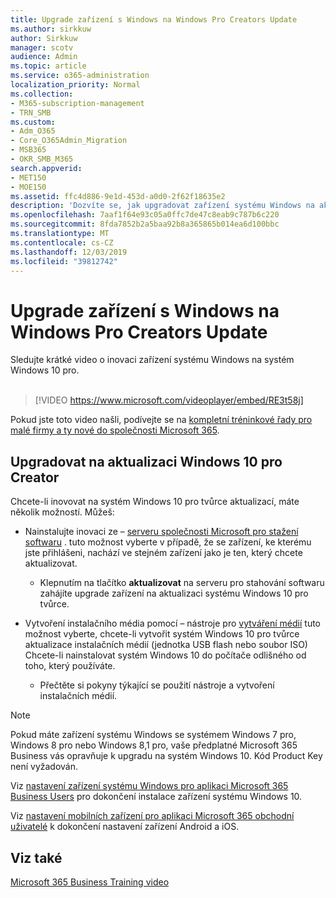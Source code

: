```yaml
---
title: Upgrade zařízení s Windows na Windows Pro Creators Update
ms.author: sirkkuw
author: Sirkkuw
manager: scotv
audience: Admin
ms.topic: article
ms.service: o365-administration
localization_priority: Normal
ms.collection:
- M365-subscription-management
- TRN_SMB
ms.custom:
- Adm_O365
- Core_O365Admin_Migration
- MSB365
- OKR_SMB_M365
search.appverid:
- MET150
- MOE150
ms.assetid: ffc4d886-9e1d-453d-a0d0-2f62f18635e2
description: 'Dozvíte se, jak upgradovat zařízení systému Windows na aktualizaci Windows 10 pro Creator. '
ms.openlocfilehash: 7aaf1f64e93c05a0ffc7de47c8eab9c787b6c220
ms.sourcegitcommit: 8fda7852b2a5baa92b8a365865b014ea6d100bbc
ms.translationtype: MT
ms.contentlocale: cs-CZ
ms.lasthandoff: 12/03/2019
ms.locfileid: "39812742"
---
```

# <a name="upgrade-windows-devices-to-windows-pro-creators-update"></a>Upgrade zařízení s Windows na Windows Pro Creators Update

Sledujte krátké video o inovaci zařízení systému Windows na systém Windows 10 pro.<br><br>

> [!VIDEO https://www.microsoft.com/videoplayer/embed/RE3t58j] 

Pokud jste toto video našli, podívejte se na [kompletní tréninkové řady pro malé firmy a ty nové do společnosti Microsoft 365](https://support.office.com/article/6ab4bbcd-79cf-4000-a0bd-d42ce4d12816).

## <a name="upgrade-to-windows-10-pro-creators-update"></a>Upgradovat na aktualizaci Windows 10 pro Creator
  
Chcete-li inovovat na systém Windows 10 pro tvůrce aktualizací, máte několik možností. Můžeš:
    
- Nainstalujte inovaci ze &ndash; [serveru společnosti Microsoft pro stažení softwaru](https://go.microsoft.com/fwlink/?LinkID=836951 ) . tuto možnost vyberte v případě, že se zařízení, ke kterému jste přihlášeni, nachází ve stejném zařízení jako je ten, který chcete aktualizovat. 

    - Klepnutím na tlačítko **aktualizovat** na serveru pro stahování softwaru zahájíte upgrade zařízení na aktualizaci systému Windows 10 pro tvůrce. 
    
- Vytvoření instalačního média pomocí &ndash; nástroje pro [vytváření médií](https://go.microsoft.com/fwlink/?LinkID=836960) tuto možnost vyberte, chcete-li vytvořit systém Windows 10 pro tvůrce aktualizace instalačních médií (jednotka USB flash nebo soubor ISO) Chcete-li nainstalovat systém Windows 10 do počítače odlišného od toho, který používáte.

    - Přečtěte si pokyny týkající se použití nástroje a vytvoření instalačních médií. 

> [!NOTE]
> Pokud máte zařízení systému Windows se systémem Windows 7 pro, Windows 8 pro nebo Windows 8,1 pro, vaše předplatné Microsoft 365 Business vás opravňuje k upgradu na systém Windows 10. Kód Product Key není vyžadován.
    
Viz [nastavení zařízení systému Windows pro aplikaci Microsoft 365 Business Users](set-up-windows-devices.md) pro dokončení instalace zařízení systému Windows 10. 
  
Viz [nastavení mobilních zařízení pro aplikaci Microsoft 365 obchodní uživatelé](set-up-mobile-devices.md) k dokončení nastavení zařízení Android a iOS. 
  
## <a name="see-also"></a>Viz také

[Microsoft 365 Business Training video](https://support.office.com/article/6ab4bbcd-79cf-4000-a0bd-d42ce4d12816)
